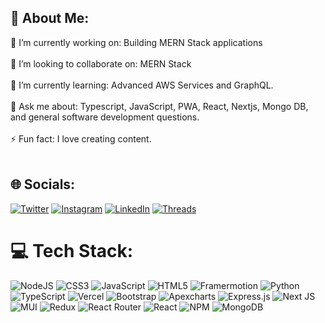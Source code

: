 
## 💫 About Me:

🔭 I’m currently working on: Building MERN Stack applications <br></br>
👯 I’m looking to collaborate on: MERN Stack <br></br>
🌱 I’m currently learning: Advanced AWS Services and GraphQL.<br></br>
💬 Ask me about: Typescript, JavaScript, PWA, React, Nextjs, Mongo DB, and general software development questions.<br></br>
⚡ Fun fact: I love creating content.<br></br>


## 🌐 Socials:
[![Twitter](https://img.shields.io/badge/Twitter-%231DA1F2.svg?logo=Twitter&logoColor=white)](https://twitter.com/harshalkadam49) [![Instagram](https://img.shields.io/badge/Instagram-%23E4405F.svg?logo=Instagram&logoColor=white)](https://instagram.com/harshalkadam49) [![LinkedIn](https://img.shields.io/badge/LinkedIn-%230077B5.svg?logo=linkedin&logoColor=white)](https://linkedin.com/in/harshal-kadam-59884b1b3) [![Threads](https://img.shields.io/badge/-Threads-000?logo=Threads&logoColor=white)](https://www.threads.net/@codeninjaworld) 

# 💻 Tech Stack:
![NodeJS](https://img.shields.io/badge/node.js-6DA55F?style=for-the-badge&logo=node.js&logoColor=white)  ![CSS3](https://img.shields.io/badge/css3-%231572B6.svg?style=for-the-badge&logo=css3&logoColor=white) ![JavaScript](https://img.shields.io/badge/javascript-%23323330.svg?style=for-the-badge&logo=javascript&logoColor=%23F7DF1E) ![HTML5](https://img.shields.io/badge/html5-%23E34F26.svg?style=for-the-badge&logo=html5&logoColor=white)
![Framermotion](https://img.shields.io/badge/framermotion-%23E34F26.svg?style=for-the-badge&logo=framer-motion&logoColor=white)  ![Python](https://img.shields.io/badge/python-3670A0?style=for-the-badge&logo=python&logoColor=ffdd54)  ![TypeScript](https://img.shields.io/badge/typescript-%23007ACC.svg?style=for-the-badge&logo=typescript&logoColor=white) ![Vercel](https://img.shields.io/badge/vercel-%23000000.svg?style=for-the-badge&logo=vercel&logoColor=white)  ![Bootstrap](https://img.shields.io/badge/bootstrap-%23563D7C.svg?style=for-the-badge&logo=bootstrap&logoColor=white)  ![Apexcharts](https://img.shields.io/badge/Apexcharts-F5788D.svg?style=for-the-badge&logo=chart.js&logoColor=white)  ![Express.js](https://img.shields.io/badge/express.js-%23404d59.svg?style=for-the-badge&logo=express&logoColor=%2361DAFB) ![Next JS](https://img.shields.io/badge/Next-black?style=for-the-badge&logo=next.js&logoColor=white) ![MUI](https://img.shields.io/badge/MUI-%230081CB.svg?style=for-the-badge&logo=material-ui&logoColor=white) ![Redux](https://img.shields.io/badge/redux-%23593d88.svg?style=for-the-badge&logo=redux&logoColor=white)  ![React Router](https://img.shields.io/badge/React_Router-CA4245?style=for-the-badge&logo=react-router&logoColor=white) ![React](https://img.shields.io/badge/react-%2320232a.svg?style=for-the-badge&logo=react&logoColor=%2361DAFB)  ![NPM](https://img.shields.io/badge/npm-%232C8EBB.svg?style=for-the-badge&logo=npm&logoColor=white) ![MongoDB](https://img.shields.io/badge/MongoDB-%234ea94b.svg?style=for-the-badge&logo=mongodb&logoColor=white)    	  
